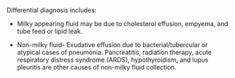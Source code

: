 Differential diagnosis includes:

- Milky appearing fluid may be due to cholesterol effusion, empyema, and tube feed or lipid leak.

- Non-milky fluid- Exudative effusion due to bacterial/tubercular or atypical cases of pneumonia. Pancreatitis, radiation therapy, acute respiratory distress syndrome (ARDS), hypothyroidism, and lupus pleuritis are other causes of non-milky fluid collection.